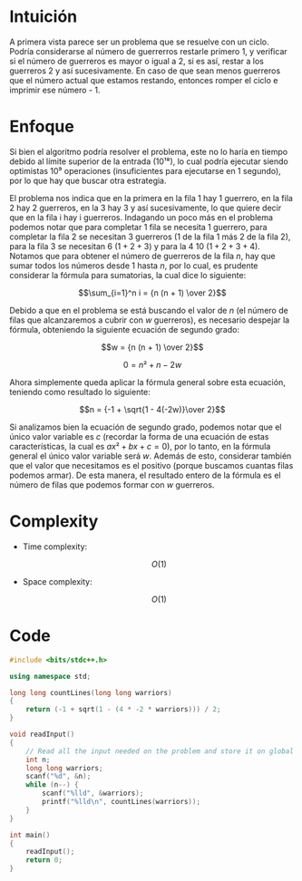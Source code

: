 # Intuición
<!-- Describe your first thoughts on how to solve this problem. -->
A primera vista parece ser un problema que se resuelve con un ciclo. Podría considerarse al número de guerrerros restarle primero 1, y verificar si el número de guerreros es mayor o igual a 2, si es así, restar a los guerreros 2 y así sucesivamente. En caso de que sean menos guerreros que el número actual que estamos restando, entonces romper el ciclo e imprimir ese número - 1.

# Enfoque
<!-- Describe your approach to solving the problem. -->
Si bien el algoritmo podría resolver el problema, este no lo haría en tiempo debido al límite superior de la entrada ($10¹⁸$), lo cual podría ejecutar siendo optimistas $10⁹$ operaciones (insuficientes para ejecutarse en 1 segundo), por lo que hay que buscar otra estrategia.

El problema nos indica que en la primera en la fila 1 hay 1 guerrero, en la fila 2 hay 2 guerreros, en la 3 hay 3 y así sucesivamente, lo que quiere decir que en la fila i hay i guerreros. Indagando un poco más en el problema podemos notar que para completar 1 fila se necesita 1 guerrero, para completar la fila 2 se necesitan 3 guerreros (1 de la fila 1 más 2 de la fila 2), para la fila 3 se necesitan 6 ($1 + 2 + 3$) y para la 4 10 ($1 + 2 + 3 + 4$). Notamos que para obtener el número de guerreros de la fila $n$, hay que sumar todos los números desde 1 hasta $n$, por lo cual, es prudente considerar la fórmula para sumatorias, la cual dice lo siguiente:

$$\sum_{i=1}^n i = {n (n + 1) \over 2}$$

Debido a que en el problema se está buscando el valor de $n$ (el número de filas que alcanzaremos a cubrir con $w$ guerreros), es necesario despejar la fórmula, obteniendo la siguiente ecuación de segundo grado:

$$w = {n (n + 1) \over 2}$$

$$0 = n² + n - 2w$$

Ahora simplemente queda aplicar la fórmula general sobre esta ecuación, teniendo como resultado lo siguiente:

$$n = {-1 + \sqrt{1 - 4(-2w)}\over 2}$$

Si analizamos bien la ecuación de segundo grado, podemos notar que el único valor variable es $c$ (recordar la forma de una ecuación de estas características, la cual es $ax² + bx +c = 0$), por lo tanto, en la fórmula general el único valor variable será $w$. Además de esto, considerar también que el valor que necesitamos es el positivo (porque buscamos cuantas filas podemos armar). De esta manera, el resultado entero de la fórmula es el número de filas que podemos formar con $w$ guerreros.

# Complexity
- Time complexity:
    <!-- Add your time complexity here, e.g. $$O(n)$$ -->
    $$O(1)$$

- Space complexity:
    <!-- Add your space complexity here, e.g. $$O(n)$$ -->
    $$O(1)$$

# Code
```cpp
#include <bits/stdc++.h>

using namespace std;

long long countLines(long long warriors)
{
	return (-1 + sqrt(1 - (4 * -2 * warriors))) / 2;
}

void readInput()
{
	// Read all the input needed on the problem and store it on global variables (or pass to another function)
	int n;
	long long warriors;
	scanf("%d", &n);
	while (n--) {
		scanf("%lld", &warriors);
		printf("%lld\n", countLines(warriors));
	}
}

int main()
{
	readInput();
	return 0;
}
```
